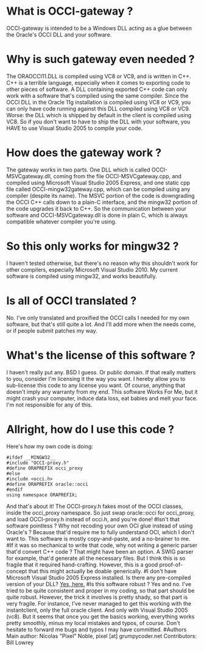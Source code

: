 # What is OCCI-gateway ?
OCCI-gateway is intended to be a Windows DLL acting as a glue between the Oracle's OCCI DLL and your software.
# Why is such gateway even needed ?
The ORAOCCI11.DLL is compiled using VC8 or VC9, and is written in C++. C++ is a terrible language, especially when it comes to exporting code to other pieces of software. A DLL containing exported C++ code can only work with a software that's compiled using the same compiler. Since the OCCI DLL in the Oracle 11g installation is compiled using VC8 or VC9, you can only have code running against this DLL compiled using VC8 or VC9. Worse: the DLL which is shipped by default in the client is compiled using VC8. So if you don't want to have to ship the DLL with your software, you HAVE to use Visual Studio 2005 to compile your code.
# How does the gateway work ?
The gateway works in two parts. One DLL which is called OCCI-MSVCgateway.dll, coming from the file OCCI-MSVCgateway.cpp, and compiled using Microsoft Visual Studio 2005 Express, and one static cpp file called OCCI-mingw32gateway.cpp, which can be compiled using any compiler (despite its name). The MSVC portion of the code is downgrading the OCCI C++ calls down to a plain-C interface, and the mingw32 portion of the code upgrades it back to C++. So the communication between your software and OCCI-MSVCgateway.dll is done in plain C, which is always compatible whatever compiler you're using.
# So this only works for mingw32 ?
I haven't tested otherwise, but there's no reason why this shouldn't work for other compilers, especially Microsoft Visual Studio 2010. My current software is compiled using mingw32, and works beautifully.
# Is all of OCCI translated ?
No. I've only translated and proxified the OCCI calls I needed for my own software, but that's still quite a lot. And I'll add more when the needs come, or if people submit patches my way.
# What's the license of this software ?
I haven't really put any. BSD I guess. Or public domain. If that really matters to you, consider I'm licensing it the way you want. I hereby allow you to sub-license this code to any license you want. Of course, anything that doesn't imply any warranty from my end. This software Works For Me, but it might crash your computer, induce data loss, eat babies and melt your face. I'm not responsible for any of this.
# Allright, how do I use this code ?
Here's how my own code is doing:
```
#ifdef __MINGW32__
#include "OCCI-proxy.h"
#define ORAPREFIX occi_proxy
#else
#include <occi.h>
#define ORAPREFIX oracle::occi
#endif
using namespace ORAPREFIX;
```

And that's about it! The OCCI-proxy.h fakes most of the OCCI classes, inside the occi_proxy namespace. So just swap oracle::occi for occi_proxy, and load OCCI-proxy.h instead of occi.h, and you're done!
#Isn't that software pointless ? Why not recoding your own OCI glue instead of using Oracle's ?
Because that'd require me to fully understand OCI, which I don't want to. This software is mostly copy-and-paste, and a no-brainer to me.
#If it was so mechanical to write that code, why not writing a generic parser that'd convert C++ code ?
That might have been an option. A SWIG parser for example, that'd generate all the necessary files. But I think this is so fragile that it required hand-crafting. However, this is a good proof-of-concept that this might actually be doable generically.
#I don't have Microsoft Visual Studio 2005 Express installed. Is there any pre-compiled version of your DLL?
[Yes, here.](http://static.grumpycoder.net/pixel/OCCI-MSVCgateway.zip)
#Is this software robust ?
Yes and no. I've tried to be quite consistent and proper in my coding, so that part should be quite robust. However, the trick it involves is pretty shady, so that part is very fragile. For instance, I've never managed to get this working with the instantclient, only the full oracle client. And only with Visual Studio 2005 (vc8). But it seems that once you get the basics working, everything works pretty smoothly, minus my local mistakes and typos, of course. Don't hesitate to forward me bugs and typos I may have committed.
#Authors
Main author: Nicolas "Pixel" Noble, pixel [at] grumpycoder.net
Contributors: Bill Lowrey
